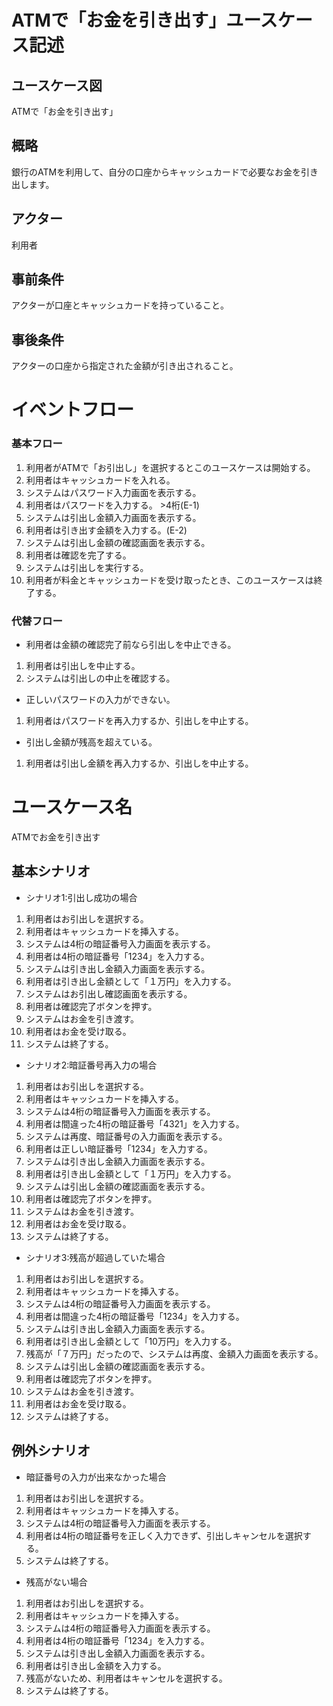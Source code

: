# ATMで「お金を引き出す」ユースケース記述
## ユースケース図
ATMで「お金を引き出す」
## 概略
銀行のATMを利用して、自分の口座からキャッシュカードで必要なお金を引き出します。
## アクター
利用者
## 事前条件
アクターが口座とキャッシュカードを持っていること。
## 事後条件
アクターの口座から指定された金額が引き出されること。
# イベントフロー
### 基本フロー
1. 利用者がATMで「お引出し」を選択するとこのユースケースは開始する。
2. 利用者はキャッシュカードを入れる。
3. システムはパスワード入力画面を表示する。
4. 利用者はパスワードを入力する。 >4桁(E-1)
5. システムは引出し金額入力画面を表示する。
6. 利用者は引き出す金額を入力する。(E-2)
7. システムは引出し金額の確認画面を表示する。
8. 利用者は確認を完了する。
9. システムは引出しを実行する。
10. 利用者が料金とキャッシュカードを受け取ったとき、このユースケースは終了する。
### 代替フロー
* 利用者は金額の確認完了前なら引出しを中止できる。
1. 利用者は引出しを中止する。
2. システムは引出しの中止を確認する。

* 正しいパスワードの入力ができない。
1. 利用者はパスワードを再入力するか、引出しを中止する。

* 引出し金額が残高を超えている。
1. 利用者は引出し金額を再入力するか、引出しを中止する。
# ユースケース名
ATMでお金を引き出す
## 基本シナリオ
* シナリオ1:引出し成功の場合
1. 利用者はお引出しを選択する。
2. 利用者はキャッシュカードを挿入する。
3. システムは4桁の暗証番号入力画面を表示する。
4. 利用者は4桁の暗証番号「1234」を入力する。
5. システムは引き出し金額入力画面を表示する。
6. 利用者は引き出し金額として「１万円」を入力する。
7. システムはお引出し確認画面を表示する。
8. 利用者は確認完了ボタンを押す。
9. システムはお金を引き渡す。
10. 利用者はお金を受け取る。
11. システムは終了する。
* シナリオ2:暗証番号再入力の場合
1. 利用者はお引出しを選択する。
2. 利用者はキャッシュカードを挿入する。
3. システムは4桁の暗証番号入力画面を表示する。
4. 利用者は間違った4桁の暗証番号「4321」を入力する。
5. システムは再度、暗証番号の入力画面を表示する。
6. 利用者は正しい暗証番号「1234」を入力する。
7. システムは引き出し金額入力画面を表示する。
8. 利用者は引き出し金額として「１万円」を入力する。
9. システムは引出し金額の確認画面を表示する。
10. 利用者は確認完了ボタンを押す。
11. システムはお金を引き渡す。
12. 利用者はお金を受け取る。
13. システムは終了する。
* シナリオ3:残高が超過していた場合
1. 利用者はお引出しを選択する。
2. 利用者はキャッシュカードを挿入する。
3. システムは4桁の暗証番号入力画面を表示する。
4. 利用者は間違った4桁の暗証番号「1234」を入力する。
5. システムは引き出し金額入力画面を表示する。
6. 利用者は引き出し金額として「10万円」を入力する。
7. 残高が「７万円」だったので、システムは再度、金額入力画面を表示する。
9. システムは引出し金額の確認画面を表示する。
10. 利用者は確認完了ボタンを押す。
11. システムはお金を引き渡す。
12. 利用者はお金を受け取る。
13. システムは終了する。
## 例外シナリオ
* 暗証番号の入力が出来なかった場合
1. 利用者はお引出しを選択する。
2. 利用者はキャッシュカードを挿入する。
3. システムは4桁の暗証番号入力画面を表示する。
4. 利用者は4桁の暗証番号を正しく入力できず、引出しキャンセルを選択する。
5. システムは終了する。

* 残高がない場合
1. 利用者はお引出しを選択する。
2. 利用者はキャッシュカードを挿入する。
3. システムは4桁の暗証番号入力画面を表示する。
4. 利用者は4桁の暗証番号「1234」を入力する。
5. システムは引き出し金額入力画面を表示する。
6. 利用者は引き出し金額を入力する。
7. 残高がないため、利用者はキャンセルを選択する。
8. システムは終了する。
